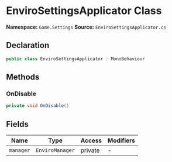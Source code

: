 # EnviroSettingsApplicator Class

**Namespace:** `Game.Settings`
**Source:** `EnviroSettingsApplicator.cs`

## Declaration

```csharp
public class EnviroSettingsApplicator : MonoBehaviour
```

## Methods

### OnDisable

```csharp
private void OnDisable()
```

## Fields

| Name | Type | Access | Modifiers |
|------|------|--------|-----------|
| `manager` | `EnviroManager` | private | - |

